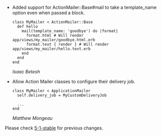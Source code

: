 *   Added support for ActionMailer::Base#mail to take a template_name option even when passed a block.

        class MyMailer < ActionMailer::Base
          def hello
            mail(template_name: 'goodbye') do |format|
              format.html # Will render app/views/my_mailer/goodbye.html.erb
              format.text { render } # Will render app/views/my_mailer/hello.text.erb
            end
          end
        end

    *Isaac Betesh*

*   Allow Action Mailer classes to configure their delivery job.

        class MyMailer < ApplicationMailer
          self.delivery_job = MyCustomDeliveryJob

          ...
        end

    *Matthew Mongeau*


Please check [5-1-stable](https://github.com/rails/rails/blob/5-1-stable/actionmailer/CHANGELOG.md) for previous changes.
